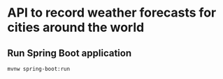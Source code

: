 # API to record weather forecasts for cities around the world

## Run Spring Boot application
```
mvnw spring-boot:run
```

